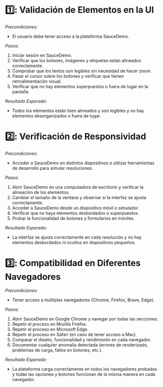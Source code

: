 # 1️⃣: Validación de Elementos en la UI #

*Precondiciones:*
- El usuario debe tener acceso a la plataforma SauceDemo.

*Pasos:*
1. Iniciar sesión en SauceDemo.
2. Verificar que los botones, imágenes y etiquetas están alineados correctamente.
3. Comprobar que los textos son legibles sin necesidad de hacer zoom.
4. Pasar el cursor sobre los botones y verificar que tienen retroalimentación visual.
5. Verificar que no hay elementos superpuestos o fuera de lugar en la pantalla.

*Resultado Esperado:*
- Todos los elementos están bien alineados y son legibles y no hay elementos desorganizados o fuera de lugar.

# 2️⃣: Verificación de Responsividad #

*Precondiciones:*
- Acceder a SauceDemo en distintos dispositivos o utilizar herramientas de desarrollo para simular resoluciones.

*Pasos:*
1. Abrir SauceDemo en una computadora de escritorio y verificar la alineación de los elementos.
2. Cambiar el tamaño de la ventana y observar si la interfaz se ajusta correctamente.
3. Acceder a SauceDemo desde un dispositivo móvil o simulador.
4. Verificar que no haya elementos desbordados o superpuestos.
5. Probar la funcionalidad de botones y formularios en móviles.

*Resultado Esperado:*
- La interfaz se ajusta correctamente en cada resolución y no hay elementos desbordados ni ocultos en dispositivos pequeños.

# 3️⃣: Compatibilidad en Diferentes Navegadores #

*Precondiciones:*
- Tener acceso a múltiples navegadores (Chrome, Firefox, Brave, Edge).

*Pasos:*
1. Abrir SauceDemo en Google Chrome y navegar por todas las secciones.
2. Repetir el proceso en Mozilla Firefox.
3. Repetir el proceso en Microsoft Edge.
4. Repetir el proceso en Safari (en caso de tener acceso a Mac).
5. Comparar el diseño, funcionalidad y rendimiento en cada navegador.
6. Documentar cualquier anomalía detectada (errores de renderizado, problemas de carga, fallos en botones, etc.).

*Resultado Esperado:*
- La plataforma carga correctamente en todos los navegadores probados y todas las opciones y botones funcionan de la misma manera en cada navegador.